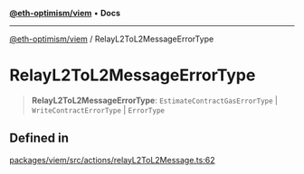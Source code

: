 [**@eth-optimism/viem**](../README.md) • **Docs**

***

[@eth-optimism/viem](../README.md) / RelayL2ToL2MessageErrorType

# RelayL2ToL2MessageErrorType

> **RelayL2ToL2MessageErrorType**: `EstimateContractGasErrorType` \| `WriteContractErrorType` \| `ErrorType`

## Defined in

[packages/viem/src/actions/relayL2ToL2Message.ts:62](https://github.com/ethereum-optimism/ecosystem/blob/13a9597363979821622ee318a8281c7048f1a00b/packages/viem/src/actions/relayL2ToL2Message.ts#L62)
